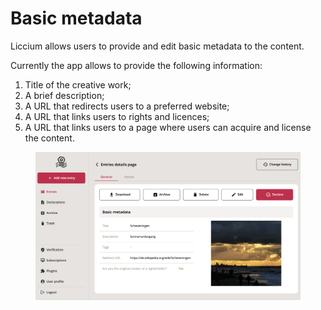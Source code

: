# Basic metadata

Liccium allows users to provide and edit basic metadata to the content.&#x20;

Currently the app allows to provide the following information:&#x20;

1. Title of the creative work;
2. A brief description;
3. A URL that redirects users to a preferred website;&#x20;
4. A URL that links users to rights and licences;
5. A URL that links users to a page where users can acquire and license the content.

<figure><img src="../.gitbook/assets/Basic Metadata Liccium@2x.png" alt=""><figcaption></figcaption></figure>
